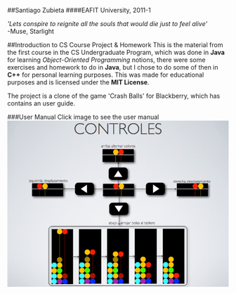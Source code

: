 ##Santiago Zubieta
####EAFIT University, 2011-1

*'Lets conspire to reignite all the souls that would die just to feel alive'*  
-Muse, Starlight

##Introduction to CS Course Project & Homework
This is the material from the first course in the CS Undergraduate Program, which was done in **Java** for learning *Object-Oriented Programming* notions, there were some exercises and homework to do in **Java**, but I chose to do some of then in **C++** for personal learning purposes. This was made for educational purposes and is licensed under the **MIT License**.

The project is a clone of the game 'Crash Balls' for Blackberry, which has contains an user guide.

###User Manual
Click image to see the user manual
![](https://github.com/Zubieta/Introduction_To_CS/blob/master/Final_Project/Screenshots/Screen_Manual.png?raw=true)